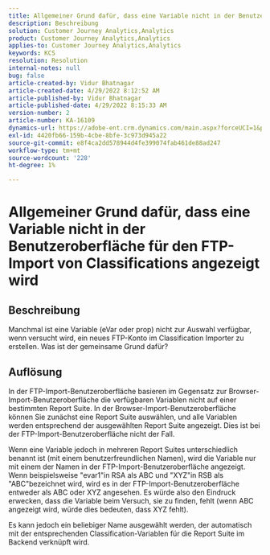 ```yaml
---
title: Allgemeiner Grund dafür, dass eine Variable nicht in der Benutzeroberfläche für den FTP-Import von Classifications angezeigt wird
description: Beschreibung
solution: Customer Journey Analytics,Analytics
product: Customer Journey Analytics,Analytics
applies-to: Customer Journey Analytics,Analytics
keywords: KCS
resolution: Resolution
internal-notes: null
bug: false
article-created-by: Vidur Bhatnagar
article-created-date: 4/29/2022 8:12:52 AM
article-published-by: Vidur Bhatnagar
article-published-date: 4/29/2022 8:15:33 AM
version-number: 2
article-number: KA-16109
dynamics-url: https://adobe-ent.crm.dynamics.com/main.aspx?forceUCI=1&pagetype=entityrecord&etn=knowledgearticle&id=a2c6d429-94c7-ec11-a7b6-0022480a1de4
exl-id: 4420fb66-159b-4cbe-8bfe-3c973d945a22
source-git-commit: e8f4ca2dd578944d4fe399074fab461de88ad247
workflow-type: tm+mt
source-wordcount: '228'
ht-degree: 1%

---
```


# Allgemeiner Grund dafür, dass eine Variable nicht in der Benutzeroberfläche für den FTP-Import von Classifications angezeigt wird

## Beschreibung


Manchmal ist eine Variable (eVar oder prop) nicht zur Auswahl verfügbar, wenn versucht wird, ein neues FTP-Konto im Classification Importer zu erstellen. Was ist der gemeinsame Grund dafür?


## Auflösung


In der FTP-Import-Benutzeroberfläche basieren im Gegensatz zur Browser-Import-Benutzeroberfläche die verfügbaren Variablen nicht auf einer bestimmten Report Suite. In der Browser-Import-Benutzeroberfläche können Sie zunächst eine Report Suite auswählen, und alle Variablen werden entsprechend der ausgewählten Report Suite angezeigt. Dies ist bei der FTP-Import-Benutzeroberfläche nicht der Fall.

Wenn eine Variable jedoch in mehreren Report Suites unterschiedlich benannt ist (mit einem benutzerfreundlichen Namen), wird die Variable nur mit einem der Namen in der FTP-Import-Benutzeroberfläche angezeigt. Wenn beispielsweise &quot;evar1&quot;in RSA als ABC und &quot;XYZ&quot;in RSB als &quot;ABC&quot;bezeichnet wird, wird es in der FTP-Import-Benutzeroberfläche entweder als ABC oder XYZ angesehen. Es würde also den Eindruck erwecken, dass die Variable beim Versuch, sie zu finden, fehlt (wenn ABC angezeigt wird, würde dies bedeuten, dass XYZ fehlt).

Es kann jedoch ein beliebiger Name ausgewählt werden, der automatisch mit der entsprechenden Classification-Variablen für die Report Suite im Backend verknüpft wird.
